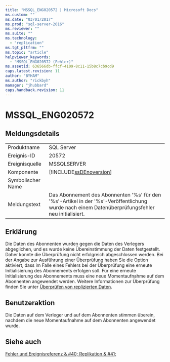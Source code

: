 ```yaml
---
title: "MSSQL_ENG020572 | Microsoft Docs"
ms.custom: ""
ms.date: "03/01/2017"
ms.prod: "sql-server-2016"
ms.reviewer: ""
ms.suite: ""
ms.technology: 
  - "replication"
ms.tgt_pltfrm: ""
ms.topic: "article"
helpviewer_keywords: 
  - "MSSQL_ENG020572 (Fehler)"
ms.assetid: 636566db-ffcf-4109-8c11-15b8c7cb9cd9
caps.latest.revision: 11
author: "BYHAM"
ms.author: "rickbyh"
manager: "jhubbard"
caps.handback.revision: 11
---
```

# MSSQL_ENG020572
    
## Meldungsdetails  
  
|||  
|-|-|  
|Produktname|SQL Server|  
|Ereignis-ID|20572|  
|Ereignisquelle|MSSQLSERVER|  
|Komponente|[!INCLUDE[ssDEnoversion](../../includes/ssdenoversion-md.md)]|  
|Symbolischer Name||  
|Meldungstext|Das Abonnement des Abonnenten '%s' für den '%s'-Artikel in der '%s'-Veröffentlichung wurde nach einem Datenüberprüfungsfehler neu initialisiert.|  
  
## Erklärung  
 Die Daten des Abonnenten wurden gegen die Daten des Verlegers abgeglichen, und es wurde keine Übereinstimmung der Daten festgestellt. Daher konnte die Überprüfung nicht erfolgreich abgeschlossen werden. Bei der Angabe zur Ausführung einer Überprüfung haben Sie die Option aktiviert, dass im Falle eines Fehlers bei der Überprüfung eine erneute Initialisierung des Abonnements erfolgen soll. Für eine erneute Initialisierung des Abonnements muss eine neue Momentaufnahme auf dem Abonnenten angewendet werden. Weitere Informationen zur Überprüfung finden Sie unter [Überprüfen von replizierten Daten](../../relational-databases/replication/validate-replicated-data.md).  
  
## Benutzeraktion  
 Die Daten auf dem Verleger und auf dem Abonnenten stimmen überein, nachdem die neue Momentaufnahme auf dem Abonnenten angewendet wurde.  
  
## Siehe auch  
 [Fehler und Ereignisreferenz & #40; Replikation & #41;](../../relational-databases/replication/errors-and-events-reference-replication.md)  
  
  